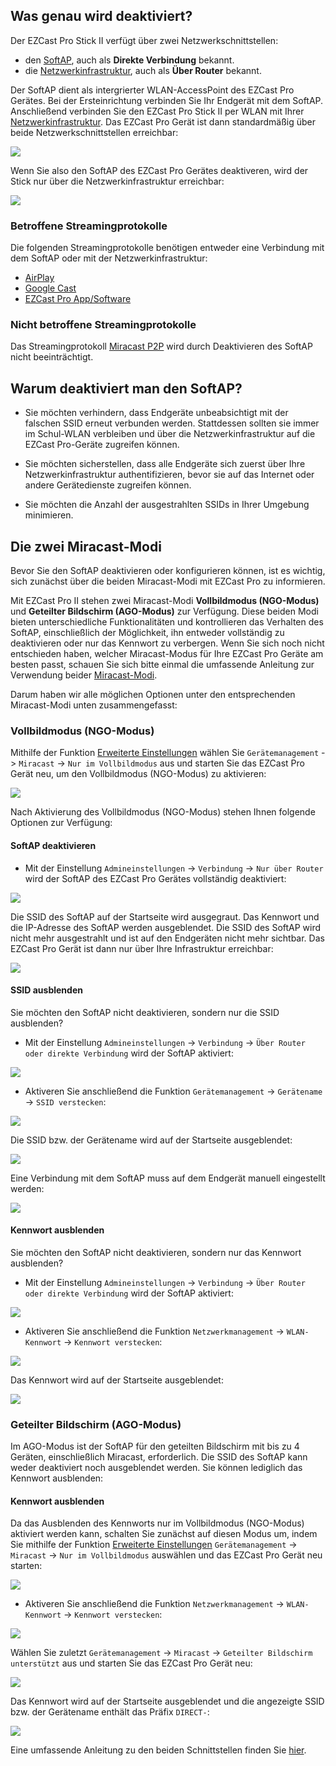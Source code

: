 ## Was genau wird deaktiviert?

Der EZCast Pro Stick II verfügt über zwei Netzwerkschnittstellen: 

* den [SoftAP](https://en.wikipedia.org/wiki/SoftAP), auch als **Direkte Verbindung** bekannt.
* die [Netzwerkinfrastruktur](connect.wifi.md), auch als **Über Router** bekannt.

Der SoftAP dient als intergrierter WLAN-AccessPoint des EZCast Pro Gerätes. Bei der Ersteinrichtung verbinden Sie Ihr Endgerät mit dem SoftAP. Anschließend verbinden Sie den EZCast Pro Stick II per WLAN mit Ihrer [Netzwerkinfrastruktur](connect.wifi.md). Das EZCast Pro Gerät ist dann standardmäßig über beide Netzwerkschnittstellen erreichbar:

![](/assets/img/softap.enabled.stick.png)

Wenn Sie also den SoftAP des EZCast Pro Gerätes deaktiveren, wird der Stick nur über die Netzwerkinfrastruktur erreichbar:

![](/assets/img/softap.disabled.stick.png)

### Betroffene Streamingprotokolle

Die folgenden Streamingprotokolle benötigen entweder eine Verbindung mit dem SoftAP oder mit der Netzwerkinfrastruktur:

* [AirPlay](airplay.md)
* [Google Cast](googlecast.md)
* [EZCast Pro App/Software](ezcastproapp.md)

### Nicht betroffene Streamingprotokolle

Das Streamingprotokoll [Miracast P2P](miracast.md#p2p-peer-to-peer) wird durch Deaktivieren des SoftAP nicht beeinträchtigt.

## Warum deaktiviert man den SoftAP?

* Sie möchten verhindern, dass Endgeräte unbeabsichtigt mit der falschen SSID erneut verbunden werden. Stattdessen sollten sie immer im Schul-WLAN verbleiben und über die Netzwerkinfrastruktur auf die EZCast Pro-Geräte zugreifen können.

* Sie möchten sicherstellen, dass alle Endgeräte sich zuerst über Ihre Netzwerkinfrastruktur authentifizieren, bevor sie auf das Internet oder andere Gerätedienste zugreifen können.

* Sie möchten die Anzahl der ausgestrahlten SSIDs in Ihrer Umgebung minimieren.

## Die zwei Miracast-Modi

Bevor Sie den SoftAP deaktivieren oder konfigurieren können, ist es wichtig, sich zunächst über die beiden Miracast-Modi mit EZCast Pro zu informieren.

Mit EZCast Pro II stehen zwei Miracast-Modi **Vollbildmodus (NGO-Modus)** und **Geteilter Bildschirm (AGO-Modus)** zur Verfügung. Diese beiden Modi bieten unterschiedliche Funktionalitäten und kontrollieren das Verhalten des SoftAP, einschließlich der Möglichkeit, ihn entweder vollständig zu deaktivieren oder nur das Kennwort zu verbergen. Wenn Sie sich noch nicht entschieden haben, welcher Miracast-Modus für Ihre EZCast Pro Geräte am besten passt, schauen Sie sich bitte einmal die umfassende Anleitung zur Verwendung beider [Miracast-Modi](miracast.md#miracast-modes).

Darum haben wir alle möglichen Optionen unter den entsprechenden Miracast-Modi unten zusammengefasst:

### Vollbildmodus (NGO-Modus)

Mithilfe der Funktion [Erweiterte Einstellungen](adv.settings.md) wählen Sie `Gerätemanagement` -> `Miracast` -> `Nur im Vollbildmodus` aus und starten Sie das EZCast Pro Gerät neu, um den Vollbildmodus (NGO-Modus) zu aktivieren:

![](/assets/img/Miracast.NGO.mode.png)

Nach Aktivierung des Vollbildmodus (NGO-Modus) stehen Ihnen folgende Optionen zur Verfügung:

#### SoftAP deaktivieren

* Mit der Einstellung `Admineinstellungen` -> `Verbindung` -> `Nur über Router` wird der SoftAP des EZCast Pro Gerätes vollständig deaktiviert:

![](/assets/img/connection.only-router.png)

Die SSID des SoftAP auf der Startseite wird ausgegraut. Das Kennwort und die IP-Adresse des SoftAP werden ausgeblendet. Die SSID des SoftAP wird nicht mehr ausgestrahlt und ist auf den Endgeräten nicht mehr sichtbar. Das EZCast Pro Gerät ist dann nur über Ihre Infrastruktur erreichbar:

![](/assets/img/ezcastpro.II.via.Router.only.png)

#### SSID ausblenden

Sie möchten den SoftAP nicht deaktivieren, sondern nur die SSID ausblenden? 

* Mit der Einstellung `Admineinstellungen` -> `Verbindung` -> `Über Router oder direkte Verbindung` wird der SoftAP aktiviert:

![](/assets/img/Connection_EZCastProII.png)

* Aktiveren Sie anschließend die Funktion `Gerätemanagement` -> `Gerätename` -> `SSID verstecken`:

![](/assets/img/hide.ssid.png)

Die SSID bzw. der Gerätename wird auf der Startseite ausgeblendet:

![](/assets/img/ssid.hidden.ngo-mode.png)

Eine Verbindung mit dem SoftAP muss auf dem Endgerät manuell eingestellt werden:

![](/assets/img/connect.hidden.ssid.png)

#### Kennwort ausblenden

Sie möchten den SoftAP nicht deaktivieren, sondern nur das Kennwort ausblenden? 

* Mit der Einstellung `Admineinstellungen` -> `Verbindung` -> `Über Router oder direkte Verbindung` wird der SoftAP aktiviert:

![](/assets/img/Connection_EZCastProII.png)

* Aktiveren Sie anschließend die Funktion `Netzwerkmanagement` -> `WLAN-Kennwort` -> `Kennwort verstecken`:

![](/assets/img/hide.password.png)

Das Kennwort wird auf der Startseite ausgeblendet:

![](/assets/img/password.hidden.ngo-mode.png)

### Geteilter Bildschirm (AGO-Modus)

Im AGO-Modus ist der SoftAP für den geteilten Bildschirm mit bis zu 4 Geräten, einschließlich Miracast, erforderlich. Die SSID des SoftAP kann weder deaktiviert noch ausgeblendet werden. Sie können lediglich das Kennwort ausblenden:

#### Kennwort ausblenden

Da das Ausblenden des Kennworts nur im Vollbildmodus (NGO-Modus) aktiviert werden kann, schalten Sie zunächst auf diesen Modus um, indem Sie mithilfe der Funktion [Erweiterte Einstellungen](adv.settings.md) `Gerätemanagement` -> `Miracast` -> `Nur im Vollbildmodus` auswählen und das EZCast Pro Gerät neu starten:

![](/assets/img/Miracast.NGO.mode.png)

* Aktiveren Sie anschließend die Funktion `Netzwerkmanagement` -> `WLAN-Kennwort` -> `Kennwort verstecken`:

![](/assets/img/hide.password.png)

Wählen Sie zuletzt `Gerätemanagement` -> `Miracast` -> `Geteilter Bildschirm unterstützt` aus und starten Sie das EZCast Pro Gerät neu:

![](/assets/img/Miracast.AGO.mode2.png)

Das Kennwort wird auf der Startseite ausgeblendet und die angezeigte SSID bzw. der Gerätename enthält das Präfix `DIRECT-`:

![](/assets/img/password.hidden.ago-mode.png)

Eine umfassende Anleitung zu den beiden Schnittstellen finden Sie [hier](adv.settings.md#networkinterfaces).



